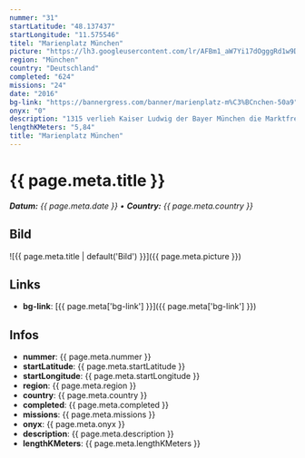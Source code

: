 ```yaml
---
nummer: "31"
startLatitude: "48.137437"
startLongitude: "11.575546"
titel: "Marienplatz München"
picture: "https://lh3.googleusercontent.com/lr/AFBm1_aW7Yi17dOgggRd1w9DbIDlBXqx0UGiyOMq9shy4lvOAZw2ZZlZ8JFrJzxwQhSiR_-cw3JN2PU9_UC7mvba30t4zvQpxR5g-wetHFCPSyWBKrFTThn-JfZ9vDDnjCqpI-v8PSL3US1FHVIDh3tCSCUp5vI_k1PywhcEC8k8DiDli3m3MwJ5abO3mItH8Xj5uS_qM0vAcNWkOnba9KjT01Ba9iNcKhDPMCs8_EvaBEX7TSqqvHhd25T1vinXRj8j_zKynrguE8z0GAVZKbFtlVKoWssWIqdNy6obymc1TBchDiY8z1RDeuLODzK2pdlod_W9LvvFrNL_MFoz9SNjitAoRXE6uy7serOiveMRSXZLk4S11ccHS-0X61bjhGW23ocXdN3AQU5M57HojM-zK7AvFvYaMw5fXp0jm_odobfJWIYYNbtXH5hU1eCElESU-XPmdUEY0kfHrFQKn4TtjYaOJ1nBxY3SgXMKnBY3SQfIu9FJ546sOztyiQjQjTSIO2GGiz3HDG17GDrTZm6TPuHVjPTmk1AS8Hg25KOZ_kvAKSwaJ1HTALPmofO7AMjrURCt2QJlxtUOKdLO4TgfEFI0RU3mJJ7r2SiD7QQiGf8CFxRl7nsADjzw3npNpc-irpQrajzWhbVINulusBYVo8S19T4ZWmLxEe6D_hzu24Pt8RBxYqbzrOdYemMAf7s01Yeps1WIBlURqMHYGBAhWZoKgetdsRu8FwoJPsYR24pNOQPWe6I_HJ5FCjJYPOlakiyMBEnwQcxDlCjnZve4ugvTM3yCykzjxfroqoVuGk6wHw6Qon026H7U2uGABw7hvONivomMFXpqv4tSeubaWRvixJ1nXThI-LIV"
region: "München"
country: "Deutschland"
completed: "624"
missions: "24"
date: "2016"
bg-link: "https://bannergress.com/banner/marienplatz-m%C3%BCnchen-50a9"
onyx: "0"
description: "1315 verlieh Kaiser Ludwig der Bayer München die Marktfreiheit mit der Auflage, dass der damals Marktplatz genannte Marienplatz „auf ewige Zeiten“ hin unbebaut bleibe."
lengthKMeters: "5,84"
title: "Marienplatz München"
---
```


# {{ page.meta.title }}
_**Datum:** {{ page.meta.date }} • **Country:** {{ page.meta.country }}_

## Bild
![{{ page.meta.title | default('Bild') }}]({{ page.meta.picture }})

## Links
- **bg-link**: [{{ page.meta['bg-link'] }}]({{ page.meta['bg-link'] }})

## Infos
- **nummer**: {{ page.meta.nummer }}
- **startLatitude**: {{ page.meta.startLatitude }}
- **startLongitude**: {{ page.meta.startLongitude }}
- **region**: {{ page.meta.region }}
- **country**: {{ page.meta.country }}
- **completed**: {{ page.meta.completed }}
- **missions**: {{ page.meta.missions }}
- **onyx**: {{ page.meta.onyx }}
- **description**: {{ page.meta.description }}
- **lengthKMeters**: {{ page.meta.lengthKMeters }}

